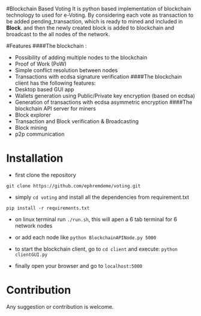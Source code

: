 #Blockchain Based Voting
It is python based implementation of blockchain technology to used for e-Voting. 
By considering each vote as transaction to be added pending_transaction, which 
is ready to mined and included in **Block**. and then the newly created block is added to blockchain and broadcast
to the all nodes of  the network.
<!Configuration
1. List of Voters: This list contains all eligible voters for the given election. 
2. List of Candidates: This list outlines the individual subjects on which voters
must decide.
3. Election Type: This value determines the concrete voting mechanism, such as majority voting or single transferable voting (STV), and its parameters, e.g., how many options a voter can
select in an STV.
4. Election Start/End Times: These values specify the time frame in which eligible voters are
allowed to cast their vote.!>

#Features
####The blockchain :

* Possibility of adding multiple nodes to the blockchain
* Proof of Work (PoW)
* Simple conflict resolution between nodes
* Transactions with ecdsa signature verification
####The blockchain client has the following features:
* Desktop based GUI app
* Wallets generation using Public/Private key encryption (based on ecdsa)
* Generation of transactions with ecdsa asymmetric encryption
####The blockchain API server for miners
* Block explorer
* Transaction and Block verification & Broadcasting
* Block mining
* p2p communication

# Installation
* first clone the repository
```text
git clone https://github.com/ephremdeme/voting.git
```
* simply `cd voting` and install all the dependencies from requirement.txt
```text
pip install -r requirements.txt 
```
* on linux terminal run `./run.sh`, this will apen a 6 tab terminal for 6 network nodes 

* or add each node like `python BlockchainAPINode.py 5000`
* to start the blockchain client, go to `cd client` and execute: `python clientGUI.py`
* finally open your browser and go to `localhost:5000` 


# Contribution 
Any suggestion or contribution is welcome.


